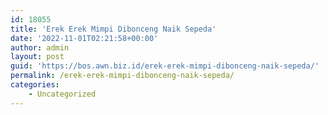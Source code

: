 ```yaml
---
id: 18055
title: 'Erek Erek Mimpi Dibonceng Naik Sepeda'
date: '2022-11-01T02:21:58+00:00'
author: admin
layout: post
guid: 'https://bos.awn.biz.id/erek-erek-mimpi-dibonceng-naik-sepeda/'
permalink: /erek-erek-mimpi-dibonceng-naik-sepeda/
categories:
    - Uncategorized
---
```



